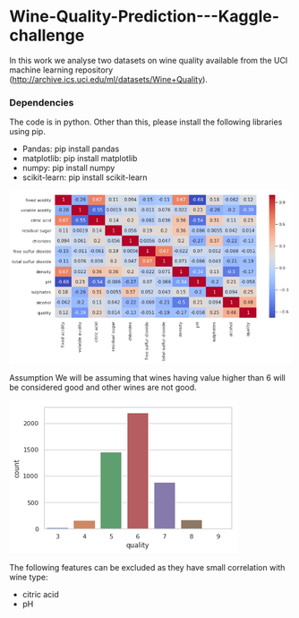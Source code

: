 # Wine-Quality-Prediction---Kaggle-challenge

In this work we analyse two datasets on wine quality available from the UCI machine learning repository (http://archive.ics.uci.edu/ml/datasets/Wine+Quality).


### Dependencies
The code is in python. Other than this, please install the following libraries using pip.
* Pandas: pip install pandas
* matplotlib: pip install matplotlib
* numpy: pip install numpy
* scikit-learn: pip install scikit-learn



![correlation matrix](index.png)




Assumption
We will be assuming that wines having value higher than 6 will be considered good and other wines are not good.

![Count of Quality Parameter](count.png)



The following features can be excluded as they have small correlation with wine type:
- citric acid
- pH
